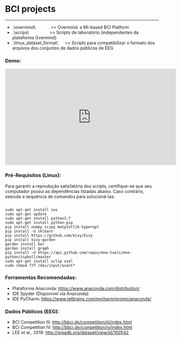 # BCI projects #
-------------------------------------------------------------------------
* .\overmind\ &emsp;&emsp;&emsp; >> Overmind: a MI-based BCI Platform
* .\scrips\ &emsp;&emsp;&emsp;&emsp;&nbsp; >> Scripts de laboratório (independentes da plataforma Overmind)
* .\linux_dataset_format\ &emsp; >> Scripts para compatibilizar o formato dos arquivos dos conjuntos de dados públicos de EEG

### Demo: 
<iframe width="560" height="315" src="https://www.youtube.com/embed/5l7inGVSwsc" frameborder="0" allow="accelerometer; autoplay; encrypted-media; gyroscope; picture-in-picture" allowfullscreen></iframe>

### Pré-Requisitos (Linux): ###

Para garantir a reprodução satisfatória dos scripts, certifique-se que seu computador possui as dependências listadas abaixo. Caso contrário, execute a sequência de comandos para solucioná-las:

```shell

sudo apt-get install sox
sudo apt-get update
sudo apt-get install python3.7
sudo apt-get install python-pip
pip install numpy scipy matplotlib hyperopt
pip install -U sklearn
pip install https://github.com/kivy/kivy
pip install kivy-garden
garden install bar
garden install graph
pip install -U https://api.github.com/repos/mne-tools/mne-python/zipball/master
sudo apt-get install xclip xsel
sudo chmod 777 /dev/input/event* 

```

### Ferramentas Recomendadas: ###

* Plataforma Anaconda: https://www.anaconda.com/distribution/
* IDE Spyder (Disponível via Anaconda)
* IDE PyCharm: https://www.jetbrains.com/pycharm/promo/anaconda/

### Dados Públicos (EEG): ###
* BCI Competition III: http://bbci.de/competition/iii/index.html
* BCI Competition IV: http://bbci.de/competition/iv/index.html
* LEE et al., 2019: http://gigadb.org/dataset/view/id/100542
